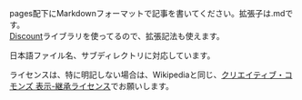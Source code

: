 pages配下にMarkdownフォーマットで記事を書いてください。拡張子は.mdです。  
[Discount](http://www.pell.portland.or.us/~orc/Code/discount/)ライブラリを使ってるので、拡張記法も使えます。

日本語ファイル名、サブディレクトリに対応しています。

ライセンスは、特に明記しない場合は、Wikipediaと同じ、[クリエイティブ・コモンズ 表示-継承ライセンス](http://creativecommons.org/licenses/by-sa/3.0/deed.ja)でお願いします。